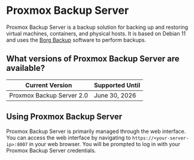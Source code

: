 # Proxmox Backup Server

Proxmox Backup Server is a backup solution for backing up and restoring virtual machines, containers, and physical hosts. It is based on Debian 11 and uses the [Borg Backup](https://www.borgbackup.org/) software to perform backups.

## What versions of Proxmox Backup Server are available?

| Current Version | Supported Until |
| --------------- | --------------- |
| Proxmox Backup Server 2.0 | June 30, 2026 |

## Using Proxmox Backup Server

Proxmox Backup Server is primarily managed through the web interface. You can access the web interface by navigating to `https://<your-server-ip>:8007` in your web browser. You will be prompted to log in with your Proxmox Backup Server credentials.

